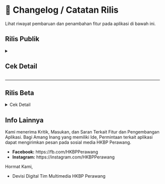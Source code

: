 # 📜 **Changelog / Catatan Rilis**

Lihat riwayat pembaruan dan penambahan fitur pada aplikasi di bawah ini.

## Rilis Publik

<details>
  <summary><h2>Cek Detail</h2></summary>
<br/>

  <details>
    <summary><h3><strong>Versi 2.10.10 (Terbaru)</strong></h3></summary>
    <h3>Fitur Baru</h3>
    <ul>
      <li>Modul Kidung Nyanyian: Fitur lengkap untuk akses kidung digital, unduhan offline, navigasi keypad, pencarian lirik, zoom gesture, dan bagikan gambar lirik</li>
      <li>Sistem Notifikasi: Penjadwalan otomatis, in-app messaging, histori lengkap (akses admin)</li>
      <li>Stiker & Pengumuman: Teks berjalan multi-item dengan pengaturan warna dan kecepatan</li>
      <li>Mode Offline-First: Cache pintar dengan sinkronisasi otomatis di latar belakang</li>
      <li>Postingan: Penambahan beberapa kategori Postingan</li>
    </ul>
    <h3>Perbaikan & Peningkatan</h3>
    <ul>
      <li>Perbaikan carousel artikel unggulan, filter kategori, dan sistem cache offline</li>
      <li>Optimisasi performa dan startup aplikasi</li>
      <li>Perbaikan stabilitas (crash PDF, koneksi internet, splash screen)</li>
      <li>Peningkatan antarmuka pengguna dengan desain modern</li>
      <li>Perbaikan warta & PDF dengan prefetch otomatis</li>
      <li>Peningkatan sistem tim dan notifikasi</li>
    </ul>
    <h3>Keamanan & Kompatibilitas</h3>
    <ul>
      <li>Firebase App Check untuk proteksi API</li>
      <li>Kompatibilitas penuh Android 15 (API Level 35)</li>
      <li>Migrasi ke Play Integrity API</li>
    </ul>
    <h4>Bug Yang Diketahui</h4>
    <ul>
      <li>Notifikasi tidak berkerja (sedang dalam pengerjaan)</li>
    </ul>
  </details>

  <details>
    <summary>Versi 2.7.0</summary>
    <ul>
      <li>Ekstensi offline-first ke semua tabel jadwal & Partangiangan.</li>
      <li>Konsistensi jadwal & cache offline untuk tabel.</li>
      <li>Jadwal Mingguan & Sermon Parhalado: Dukungan cache instan dan update latar belakang</li>
      <li>Info Banner Partangiangan render cache sinkron lebih awal</li>
      <li>Jadwal Ibadah & Jadwal PA/PHD: Caching offline (ambil instan dari Manajemen lalu update di latar belakang)</li>
      <li>fallback offline pakai cache</li>
      <li>Konversi widget jadwal untuk manajemen cache & pembaharuan instan</li>
      <li>Halaman Home & Jadwal: Pemanggilan diperbarui</li>
      <li>Perubahan konstruktor Jadwal Ibadah bersifat breaking minor</li>
      <li>Masa kedaluwarsa cache jadwal: 7 hari</li>
    </ul>
  </details>

  <details>
    <summary>Versi 2.5.1</summary>
    <ul>
      <li>Perbaikan lag pada saat kali pertama install aplikasi</li>
      <li>Perbaikan postingan blog yang menampilkan simbol-simbol</li>
      <li>blokir kode iklan web pada tampilan postingan android</li>
      <li>perbaikan fitur stiker teks berjalan</li>
      <li>perubahan indikator offline</li>
      <li>Perubahan struktur penampil stiker teks berjalan</li>
    </ul>
  </details>

  <details>
    <summary>Versi 2.4.17</summary>
    <ul>
      <li>Perbaikan pengolahan cache yang menyebabkan aplikasi terhenti tiba-tiba</li>
      <li>Peningkatan peforma</li>
      <li>Penyegaran banner informasi</li>
      <li>Penambahan banner untuk keterangan halaman</li>
      <li>Penambahan Stiker informasi teks berjalan dibawah header</li>
      <li>Optimasi pengolahan cache</li>
      <li>Perbaikan beberapa bug</li>
      <li>Pengolahan Stiker dan Banner informasi untuk Admin</li>
      <li>Monitor crash pada user</li>
      <li>Optimasi pengolahan tim untuk jenis devisi</li>
      <li>Optimasi pengolahan pembaca PDF bawaan dan webview</li>
    </ul>
  </details>

  <details>
    <summary>Versi 2.4.11</summary>
    <ul>
      <li>Peningkatan keamanan dan logging</li>
      <li>Optimasi kinerja aplikasi</li>
      <li>Penambahan fitur layar tetap menyala saat membaca warta di pengaturan</li>
      <li>Penambahan penampil PDF webview di pengaturan aplikasi</li>
      <li>Penyederhanaan tampilan</li>
      <li>Penjadwalan notifikasi (untuk Admin)</li>
      <li>Optimasi pengelolaan tim dan kategori tim</li>
      <li>Peningkatan stabilitas</li>
      <li>Perubahan UI halaman warta-acara</li>
      <li>Perbaikan widget team yang tiba-tiba berpindah acak</li>
      <li>Cache hanya pada alur internal untuk keamanan</li>
    </ul>
  </details>
  <details>
    <summary>versi 2.4.10</summary>
    <ul>
      <li>Tambah guard ekstra agar tidak ada akses ke controller sebelum siap saat frame awal</li>
      <li>Optimasi pembaca pdf lokal</li>
      <li>Penambahan fitur membuka pdf secara eksternal</li>
      <li>Redesain halaman warta acara</li>
      <li>Otomasi ikon warta acara sesuai jenis file</li>
      <li>Validasi url pdf untuk webview</li>
      <li>Memisahkan cache domain ke box khusus</li>
      <li>Menambah migrasi ringan</li>
      <li>Perbaikan beberapa bug</li>
    </ul>
  </details>
  <details>
    <summary>versi 2.4.1 - 2.4.9</summary>
    <ul>
      <li>Redesign UI Pengaturan</li>
      <li>Otomasi Penghapus cache lebih dari 2 minggu</li>
      <li>Perbaikan beberapa bug dan crash</li>
      <li>Konfigurasi Ulang Team agar konsisten</li>
      <li>Hindari rebuild team jika sudah di kunci oleh Admin</li>
      <li>Perbaikan kategori team yang tiba-tiba hilang</li>
      <li>Penambahan opsi check box untuk tim (admin)</li>
      <li>Redesain pengaturan tim di admin dashboard</li>
      <li>Ganti pemanggilan API usang</li>
      <li>Penghapusan pencatatan log yang tidak diperlukan</li>
      <li>Konsistensi cache untuk semua halaman</li>
      <li>Optimasi pengkompres data untuk sinkronisasi latar belakang</li>
      <li>Redesign indikator offline</li>
      <li>Otomatisasi pengiriman informassi crash pada user</li>
      <li>Perbaikan strukrur penyimpanan tim</li>
    </ul>
  </details>
  <details>
    <summary>versi 2.2.2 - versi 2.4.0</summary>
    <ul>
      <li>Integrasi dropbox dan google drive untuk penyimpanan online</li>
      <li>Perubahan metode pengambilan postingan</li>
      <li>Fitur edit post khusus mobile</li>
      <li>Fitur pendeteksi perubahan postingan</li>
      <li>Redesign Sidebar Global dan Admin dashboard</li>
      <li>Pemecahan beberapa file menjadi bagian-bagian kecil</li>
      <li>Penguraian kinerja berat menjadi beberapa tahap</li>
      <li>Mengurangi definisi animasi untuk mengurangi beban GPU/CPU</li>
      <li>optimasi cache, pembersihan PDF, Remote Config fetch, dan priming data awal</li>
    </ul>
  </details>
  <details>
    <summary>versi 2.2.1</summary>
    <ul>
      <li>Integrasi crashlytic untuk non-fatal crash</li>
      <li></li>
      <li></li>
      <li></li>
      <li></li>
      <li></li>
      <li></li>
      <li></li>
      <li></li>
    </ul>
  </details>
  <details>
    <summary>versi 2.2.0</summary>
    <ul>
      <li>Perubahan struktur metode implementasi Admin</li>
      <li>Sleksi User (untuk Admin)</li>
      <li>Penambahan role contributor untuk admin</li>
      <li>Redesign Profil Admin</li>
      <li>Peningkatan keamanan admin</li>
      <li>integrasi keamanan google admin</li>
    </ul>
  </details>
  <details>
    <summary>Versi 2.1.0 - 19 Agustus 2025</summary>
    <ul>
      <li>Perubahan arsitektur pengiriman notifikasi</li>
      <li>Penjadwalan notifikasi</li>
      <li>Optimasi dan konsistensi cache setiap halaman</li>
      <li>Menambahkan kompibilitas edge-to-edge</li>
      <li>mengganti depedensi usang</li>
      <li>perbaikan bug</li>
      <li>Perubahan struktur header</li>
      <li>Menghapus entri cache korup saat gagal dekompresi</li>
      <li>Redesign layar login</li>
      <li>Perbaikan izin FCM</li>
      <li>Integrasi dengan Github action</li>
    </ul>
  </details>

  <details>
  <summary>Versi 1.0.58 - 17 Agustus 2025</summary>
    <ul>
      <li>Perbaikan force close pada versi 1.0.57</li>
      <li>Perbaikan fitur pencarian pada halaman blog</li>
      <li>Optimasi Edge-to-edge</li>
      <li>Penghapusan metode usang</li>
      <li>Perbaikan bug</li>
    </ul>
  </details>

  <details>
  <summary>Versi 1.0.57 - 15 Agustus 2025</summary>
    <ul>
      <li>Perbaikan tombol "kembali ke atas"</li>
      <li>Perubahan halaman Tentang aplikasi</li>
      <li>Desain ulang header Aplikasi</li>
      <li>Perbaikan beberapa bug</li>
      <li>Pengoptimalan kode aplikasi</li>
      <li>Penanganan Admin dashboard</li>
      <li>Penambahan fitur ubah password untuk Admin</li>
      <li>Penambahan fitur sinkronisasi Google untuk Admin</li>
    </ul>
  </details>

  <details>
  <summary>Versi 1.0.56 - 07 Agustus 2025</summary>
    <ul>
      <li>Perbaikan bug dan peningkatan performa</li>
      <li>Penambahan metode scrap PDF dari web dan GDrive</li>
      <li>Perubahan UI Blog</li>
      <li>Penambahan Fitur Postingan Unggulan</li>
      <li>Optimasi pembuka PDF</li>
      <li>Optimasi metode unduh PDF</li>
      <li>Perbaikan Cache Info Partangiangan</li>
      <li>Perbaikan beberapa bug</li>
    </ul>
  </details>

  <details>
  <summary>Versi 1.0.55 - 02 Agustus 2025</summary>
    <ul>
      <li>Perbaikan bug dan peningkatan performa</li>
      <li>Penambahan kemampuan memuat gambar pada notifikasi</li>
      <li>Pengoptimalan metode cache</li>
      <li>Penambahan Jadwal Partangiangan Weyk</li>
      <li>Penghapusan sisi samping Penampil PDF</li>
      <li>Pengoptimalan Pembacaan PDF</li>
      <li>Meringankan halaman utama aplikasi</li>
      <li>Penambahan keamanan AppCheck</li>
      <li>Perbaikan Bug</li>
      <li>Perbaikan tombol aksi notifikasi</li>
      <li>Pembaharuan bahasa pendukung</li>
    </ul>
  </details>

  <details>
  <summary>Versi 1.0.50 - 20 Juni 2025</summary>
    <ul>
      <li>Perbaikan bug dan peningkatan performa</li>
      <li>Perbaikan edge-to-edge</li>
      <li>Integrasi Play Integrity</li>
      <li>dan banyak lagi</li>
    </ul>
  </details>

  <details>
  <summary>Versi 1.0.43 - 28 April 2025</summary>
    <ul>
      <li>Fetch Warta Acara dengan Metode Baru mengikuti struktur web</li>
      <li>Penambahan Sistem notifikasi dengan fitur Tombol</li>
      <li>Perbaikan direct sistem notifikasi</li>
      <li>Perbagian Bug</li>
      <li>Penyimpanan Dokumen tersendiri</li>
      <li>Pengoptimalan Pembuka Pdf</li>
    </ul>
  </details>

  <details>
  <summary>Versi 1.0.37 - 1.0.38</summary>
    <ul>
      <li>Perbaikan Fug</li>
      <li>Perbaikan cache lokal</li>
      <li>Perbaikan snkronasi Jadwal</li>
      <li>Penambahan metode refresh di halaman warta</li>
      <li>Fitur Pengurutan kategori team</li>
      <li>Perbaikan logika halaman info huria</li>
      <li>Fitur Perbaikan sinkronasi Jadwal dan Team dengan firebase</li>
    </ul>
  </details>

  <details>
  <summary>Versi 1.0.36 - 1.0.37</summary>
    <ul>
      <li>Perbaikan Bug</li>
      <li>Memperbaiki fitur cache</li>
      <li>Menutup akses pendaftaran user</li>
      <li>Sinkronasi data team dengan firebase</li>
    </ul>
  </details>

  <details>
  <summary>Versi 1.0.35 - 1.0.36</summary>
    <ul>
      <li>Perbaikan bug</li>
      <li>Migrasi penyimpanan dari hive ke hive_ce</li>
      <li>Perbaikan Halaman Dokumen</li>
      <li>Integrasi Dokumen di Halaman Dokumen Dengan ImageKit</li>
      <li>Menetapkan sidebar hanya untuk warta-acara</li>
      <li>Memperbaiki gambar terbalik pada sidebar</li>
    </ul>
  </details>

  <details>
  <summary>Versi 1.0.34 - 1.0.35</summary>
    <ul>
      <li>Perbaikan bug</li>
      <li>Integrasi ImageKit sebagai media utama penyimpanan file</li>
      <li>Perbaikan fitur Analystik</li>
      <li>Perbaikan integrasi firebase</li>
    </ul>
  </details>

  <details>
  <summary>Versi 1.0.30 - 1.0.34</summary>
    <ul>
      <li>Meningkatkan stabilitas</li>
      <li>Mengubah metode fetch dokumen dan warta hanya oleh admin</li>
      <li>Pembaharuan otomatis dokumen</li>
      <li>Perbaikan bug</li>
      <li>Penambahan fitur agara dapat di akses dalam mode offline</li>
      <li>Sinkronasi otomatis jika koneksi terdeteksi</li>
      <li>Menambah perijinan perangkat agar dapat mengunduh warta atau dokumen.</li>
      <li>Perbaikan halaman blog untuk mengambil dari web.</li>
      <li>Merapikan detail isi post pada blog.</li>
      <li>Menambahkan Imagekit sebagai penyimpanan online.</li>
      <li>Penambahan database warta untuk menangkap dari web</li>
      <li>Memperbaiki metode dokumen</li>
      <li>Filter postingan yang di tangkap dari web pada data dokumen.</li>
    </ul>
  </details>

  <details>
  <summary>Versi 1.0.30 - 1.0.35</summary>
    <ul>
      <li>Perbaikan Bug</li>
      <li>Integrasi ImageKit sebagai Media Library</li>
      <li>Perbaikan fitur Analistik</li>
    </ul>
  </details>

  <details>
  <summary>Versi 1.0.25 - 1.0.30</summary>
    <ul>
      <li>Penambahan fitur popup pada foto info huria, fungsionaris, dan tim digital</li>
      <li>Penambahan menu Dokumen pada Sidebar</li>
      <li>Menghapus metode Signup</li>
      <li>Menambah fitur penambahan user hanya oleh Admin</li>
      <li>Perbaikan splash screen terpotong pada Android 14</li>
    <li>Perbaikan bug</li>
    </ul>
  </details>

  <details>
  <summary>Versi 1.0.1 - 1.0.25</summary>
    <ul>
      <li>Perbaikan bug</li>
      <li>Pengelompokan halaman warta-acara berdasarkan kegiatan acara</li>
      <li>Metode fetch warta agar dapat mendeteksi postingan terbaru di website.</li>
    </ul>
  </details>

  <details>
  <summary>Versi 1.0.1</summary>
    <ul>
      <li>Penambahan fitur analistik.</li>
      <li>Perbaikan beberapa bug.</li>
      <li>Optimisasi halaman warta acara setiap kali dibuka</li>
      <li>penambahan tabel “hari” dalam jadwal kegiatan.</li>
      <li>peningkatan keamanan.</li>
      <li>penambahan sosial media facebook, youtube, dan instagram di halaman kontak</li>
    </ul>
  </details>

  <details>
  <summary>Versi 1.0.0</summary>
    <ul>
      <li>Perbaikan beberapa bug.</li>
      <li>penambahan pop up jika versi baru tersedia.</li>
      <li>melenngkapi data sintua dan halaman fungsionaris</li>
      <li>perbaikan info team agar dapat memunculkan pop up foto.</li>
    </ul>
  </details>

  <details>
  <summary>Versi 1.0.0</summary>
    <ul>
      <li>Penambahan Halaman: Info Huria, Warta Jemaat, Jadwal Kegiatan, Blog, Info Aplikasi, Kebijakan Privasi, Fungsionaris, Tim Digital.</li>
      <li>Pemuatan Warta Jemaat menggunakan web_view ke situs https://www.hkbpperawang.org.</li>
      <li>Penanganan Notifikasi agar dapat dikirim dan diterima secara real time.</li>
      <li>Penambahan fungsi jadwal kegiatan agar dapat di ubah tanpa pembaharuan</li>
      <li>Penambahan fungsi jadwal ibadah</li>
      <li>penambahan fitur user</li>
      <li>penambahan fitur statistik huria untuk memunculkan di halaman info huria.</li>
    </ul>
  </details>
</details>

---

## Rilis Beta
<details>
  <summary>Cek Detail</summary>
  <br/>

  <details>
    <summary>Versi 2.10.2 <strong>(Terbaru)</strong></summary>
    <ul>
      <li>Integrasi layanan Sentry pada Aplikasi</li>
      <li>Perubahan UI halaman "Kidung Nyanyian" dan "Isi Nyanyian"</li>
      <li>Menambah fungsi Bagikan Teks dan Bagikan Gambar untuk "Isi Nyanyian"</li>
      <li>Menonaktifkan Keypada "Kidung Nyanyian" jika sumber belum di unduh</li>
      <li>Penyesuaian Ukuran Teks "Isi Nyanyian"</li>
      <li>Menambah fitur gesture untuk zoom in dan zoom out pada halaman "Kidung Nyanyian</li>
      <li>Memperluas fungsi Capture menjadi Long Capture agar dapat menangkap seluruh isi halaman "Isi nyanyian"</li>
      <li>Menambahkan Fungsi Download pada Fitur "Bagikan Gambar"</li>
      <li>Penyimpanan status selesai unduh per folder nyanyian sehingga aplikasi tahu kapan berkas sudah lengkap meski setelah restart</li>
      <li>Pesan keberhasilan di halaman Kidung Nyanyian yang muncul otomatis ketika semua berkas telah siap dipakai.</li>
      <li>Hook Crashlytics yang sudah ada kini ikut meneruskan error ke Sentry</li>
    </ul>
  </details>

  <details>
    <summary>Versi 2.10.1</summary>
    <ul>
      <li>Penambahan Halaman Publik "Kidung Nyanyian" yang memuat daftar lagu dari GitHub dengan dukungan unduhan offline</li>
      <li>Penambahan menu sidebar dan fitur keypad pada halaman "Kidunng Nyanyian"</li>
      <li>Penambahan Rute "Kidung Nyanyian" pada konfigurasi internal</li>
      <li>Membuat endpoint menjadi raw agar mudah dalam pengunduhan</li>
      <li>Menghapus Interceptor header dan menghormati header khusus agar log tidak membocorkan token github</li>
      <li>Integrasi Judul dan jumlah kidung nyanyian pada firestore</li>
      <li>Integrasi Backend Admin untuk mengelola jenis kidung nyanyian</li>
    </ul>
  </details>
  
  <details>
    <summary>Versi 2.9.2</summary>
    <ul>
      <li>Label overlay lingkungan pada build non-produksi dihapus sehingga tampilan debug kembali bersih tanpa memengaruhi fitur debug, logging, maupun konfigurasi lingkungan yang lain.</li>
      <li>Pengiriman notifikasi manual kini mencoba beberapa region Cloud Functions sesuai konfigurasi</li>
      <li>Menghapus file-file Kritis dari sumber proyek untuk keamanan.</li>
    </ul>
  </details>

  <details>
    <summary>Versi 2.9.1 <strong></strong></summary>
    <ul>
      <li>Pembersihan cache memastikan file lokal diregenerasi saat versi server</li>
      <li>Prefetch otomatis Partangiangan dijalankan di latar belakang</li>
      <li>Cloud Function baru untuk mengirim FCM secara aman melalui backend dengan validasi peran admin</li>
      <li>Pemuatan cache Partangiangan segera saat startup sehingga kartu langsung menampilkan data lokal</li>
      <li>Inisialisasi Partangiangan kini memakai satu jalur fallback yang mengutamakan berkas lokal</li>
      <li>Pemuatan snapshot fungsionaris dari cache Hive/DataCache segera setelah provider aktif</li>
      <li>Tombol "Info Partangiangan Weyk" kini selalu aktif tanpa pesan unduhan</li>
      <li>Tampilan penuh Partangiangan menampilkan banner "Harap Hubungkan ke Internet untuk mengambil Info Partangiangan" dan menonaktifkan tombol unduh ketika perangkat sedang offline.</li>
      <li>Tombol **Clear Cache** di dasbor menaikkan versi cache di Firestore sehingga semua perangkat memaksa sinkron ulang dan mengosongkan salinan lama.</li>
      <li>FCM dan utilitas terkait kini memakai Firebase Cloud Functions sehingga tidak lagi membaca kredensial service account dari bundle aplikasi</li>
      <li>Penyederhanaan penggunaan Firebase API</li>
      <li>Peningkatan keamanan file-file yang dapat diakses publik</li>
      <li>Jadwal Ibadah, Daftar Dokumen, dan Kategori Post kini menyimpan cache dengan metode yang sama</li>
      <li>Rutinitas warmup pasca-frame kini melibatkan `TeamProvider` untuk memicu revalidasi diam-diam ketika perangkat online</li>
      <li>Penambahan kemampuan akses warta dalam mode offline menggunakan pembaca PDF lokal</li>
      <li>Seluruh dialog dan snackbar lintas modul sudah menyimpan navigator/messenger sebelum operasi async</li>
      <li>Penanda lingkungan (`Banner`) dibungkus dengan `Directionality` sehingga overlay label tidak lagi memicu runtime error</li>
      <li>Tombol "Info Partangiangan Weyk" di beranda langsung membuka cache yang tersedia sehingga shimmer hanya muncul ketika aplikasi benar-benar mengambil data terbaru</li>
      <li>Halaman Warta kembali menampilkan daftar arsip ketika perangkat luring karena provider kini selalu mundur ke cache lokal sebelum menghubungi Firestore</li>
      <li>Konfigurasi lint Functions</li>
      <li>Pengubahan Metode CACHE-FIRST untuk semua widget yanng mengambil data dari Firebase.</li>
    </ul>
  </details>

  <details>
    <summary>Versi 2.9.0</summary>
    <ul>
      <li>Skeleton shimmer global untuk halaman di tab utama</li>
      <li>Penyesuaian template shimmer untuk grid, list, , detail</li>
      <li>Resolusi jalur lokal Partangiangan kini mengenali path Windows dan URI</li>
      <li>Kartu "Info Partangiangan Weyk" selalu aktif menampilkan cache awal</li>
      <li>Fallback shimmer kartu Partangiangan kini ditampilkan maksimal selama validasi ulang jaringan</li>
    </ul>
  </details>

  <details>
    <summary>Versi 2.8.6</summary>
    <ul>
      <li>Perbaikan loop saat data offline</li>
      <li>Normalisasi pengambilan URL partangiangan</li>
      <li>Widget smoke test diperbarui agar mengikuti alur bootstrap</li>
      <li>Penambahan fallback agar perangkat tidak berhenti di splash screen</li>
      <li>Halaman Blog dan Warta Acara memaksa pengecekan koneksi pasca-frame</li>
      <li>Pembersihan indikator koneksi di main_page dan dipindahkan ke header</li>
      <li>Koreksi deteksi konektivitas ganda</li>
      <li>Banner offline kini menunggu setidaknya 3 detik setelah masa grace berakhir</li>
      <li>Kartu jadwal Partangiangan di beranda kini tetap aktif menggunakan versi cache</li>
      <li>Inisialisasi kartu Partangiangan memprioritaskan cache sinkron dan menampilkan indikator loading sampai data siap</li>
      <li>Penyesuaian banner indikator offline</li>
    </ul>
  </details>

  <details>
    <summary>Versi 2.8.5</summary>
    <ul>
      <li>Update versi dart, kotlin, AGP</li>
      <li>Perbaikan aplikasi berhenti di flash screen</li>
      <li>Perbaikan kotlin</li>
      <li>Migrasi lanjutan build.gradle.kts</li>
      <li>Integrasi arsip native-debug untuk keperluan playconsole</li>
    </ul>
  </details>

  <details>
    <summary>Versi 2.8.4</summary>
    <ul>
      <li>Update framework flutter 3.35.4</li>
      <li>Migrasi sinkron data admin dan editor</li>
      <li>Penggantian metode usang</li>
      <li>Integrasi verifikasi 2 langkah untuk admin dan editor</li>
    </ul>
  </details>

  <details>
    <summary>Versi 2.7.1</summary>
    <ul>
      <li>Perbaikan kestabilan unduhan & guard UI</li>
      <li>Crash fatal Null check</li>
      <li>Perbaikan integrasi crashlytics</li>
      <li>Perbaikan metode pengambilan koneksi</li>
      <li>Perbaikan cache file pdf</li>
    </ul>
  </details>
  
  <details>
  <summary>Versi 2.6.5</summary>
  <ul>
    <li>Optimisasi startup offline-first & pengurangan jank.</li>
    <li>Revalidasi ringan jadwal hanya bila koneksi tersedia & data masih dari cache.</li>
    <li>Revalidasi bertahap WartaAcara</li>
    <li>Hapus logging build berulang</li>
    <li> Warmup post-frame kini menerima context untuk akses provider aman dan menambahkan jadwal revalidation</li>
    <li>Revalidasi multi-provider bertingkat + guard scheduler</li>
  </ul>
  </details>

  <details>
    <summary>Versi 2.6.4</summary>
    <ul>
      <li>Sinkronisasi Custom Notes ke HomeScreen.</li>
      <li>Tambah render Custom Notes kategori 01 dan 02</li>
      <li>Menjamin konsistensi informasi penting</li>
    </ul>
  </details>

  <details>
    <summary>Versi 2.6.3</summary>
    <ul>
      <li>Fokus stabilitas & pembersihan akhir PDF viewer + perbaikan lintas modul.</li>
      <li>Perbaikan crash notifikasi firebase</li>
      <li>Perbaikan Build gagal ekstensi Matrix4</li>
      <li>Penyederhanaan controller & callback</li>
      <li>Rewrite terstruktur + scroll aman</li>
      <li></li>
      <li></li>
      <li></li>
    </ul>
  </details>

  <details>
    <summary>Versi 2.6.2</summary>
    <ul>
      <li>Refactor & finalisasi arsitektur PDF + telemetry tambahan.</li>
      <li>Prefetch hingga 8 PDF Warta</li>
      <li>Penggunaan telemetry untuk pemantau kegagalan inisialisasi aplikasi</li>
      <li>Perbaikan build berlebih saat aplikasi dijalankan</li>
    </ul>
  </details>

  <details>
    <summary>Versi 2.6.1</summary>
    <ul>
      <li>Ekstensi caching & observability</li>
      <li>Penerapan SWR secara menyeluruh dalam pengolahan cache</li>
      <li>Analisis kinerja aplikasi dalam Dashboard Admin</li>
      <li>Fallback menggunakan pembaca lokal jika pembaca webview gagal dimuat</li>
    </ul>
  </details>

  <details>
    <summary>Versi 2.6.0</summary>
    <ul>
      <li>Fondasi fitur infra kinerja & offline.</li>
      <li>antrian operasi dokumen/kategori + flush otomatis saat online</li>
      <li>Penambahan fitur Prefetch untuk warta acara</li>
      <li>Grace startup</li>
      <li>Penerapan SWR untuk pengeola cache</li>
      <li>Penundaan informasi offline untuk kasus false offline</li>
      <li>Perbaiki banner indikasi offline menyebabkan flicker</li>
      <li>UX offline diawal pembukaan aplikasi</li>
    </ul>
  </details>

  <details>
    <summary>Versi 2.5.2</summary>
    <ul>
      <li>Perbaikan beberapa halaman tertutup sistem navigasi perangkat</li>
      <li>Mengatur jarak bawah halaman secara global</li>
      <li>Pembersihan jarak bawah pada halaman-halaman lokal</li>
    </ul>
  </details>

</details>

## Info Lainnya
Kami menerima Kritik, Masukan, dan Saran Terkait Fitur dan Pengembangan Aplikasi. Bagi Amang Inang yang memiliki Ide, Permintaan terkait aplikasi dapat mengirimkan pesan pada sosial media HKBP Perawang.
<ul>
  <li><strong>Facebook:</strong> https://fb.com/HKBPPerawang</li>
  <li><strong>Instagram:</strong> https://instagram.com/HKBPPerawang</li>
</ul>

Hormat Kami,
- Devisi Digital Tim Multimedia HKBP Perawang
